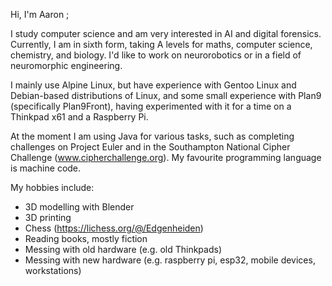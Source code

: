 

Hi, I'm Aaron ;

I study computer science and am very interested in AI and digital forensics. Currently, I am in sixth form, taking A levels for maths, computer science, chemistry, and biology. I'd like to work on neurorobotics or in a field of neuromorphic engineering. 

I mainly use Alpine Linux, but have experience with Gentoo Linux and Debian-based distributions of Linux, and some small experience with Plan9 (specifically Plan9Front), having experimented with it for a time on a Thinkpad x61 and a Raspberry Pi.

At the moment I am using Java for various tasks, such as completing challenges on Project Euler and in the Southampton National Cipher Challenge (www.cipherchallenge.org). My favourite programming language is machine code.

My hobbies include:

- 3D modelling with Blender
- 3D printing
- Chess (https://lichess.org/@/Edgenheiden)
- Reading books, mostly fiction
- Messing with old hardware (e.g. old Thinkpads)
- Messing with new hardware (e.g. raspberry pi, esp32, mobile devices, workstations)

